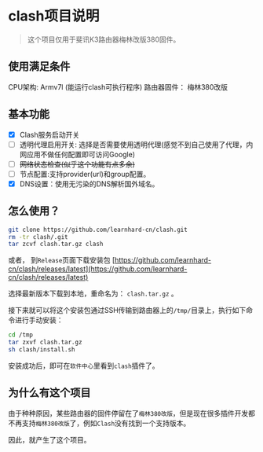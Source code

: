 # clash项目说明
>这个项目仅用于斐讯K3路由器梅林改版380固件。

## 使用满足条件

CPU架构: Armv7l (能运行clash可执行程序)
路由器固件： 梅林380改版


## 基本功能

- [x] Clash服务启动开关
- [ ] 透明代理启用开关: 选择是否需要使用透明代理(感觉不到自己使用了代理，内网应用不做任何配置即可访问Google)
- [ ] ~~网络状态检查(似乎这个功能有点多余)~~
- [ ] 节点配置:支持provider(url)和group配置。
- [x] DNS设置：使用无污染的DNS解析国外域名。

## 怎么使用？

```bash
git clone https://github.com/learnhard-cn/clash.git
rm -tr clash/.git
tar zcvf clash.tar.gz clash
```

或者， 到`Release`页面下载安装包 [https://github.com/learnhard-cn/clash/releases/latest](https://github.com/learnhard-cn/clash/releases/latest)

选择最新版本下载到本地，重命名为： `clash.tar.gz` 。

接下来就可以将这个安装包通过SSH传输到路由器上的`/tmp/`目录上，执行如下命令进行手动安装：

```bash
cd /tmp
tar zxvf clash.tar.gz
sh clash/install.sh
```
安装成功后，即可在`软件中心`里看到`clash`插件了。



## 为什么有这个项目

由于种种原因，某些路由器的固件停留在了`梅林380改版`，但是现在很多插件开发都不再支持`梅林380改版`了，例如`Clash`没有找到一个支持版本。

因此，就产生了这个项目。

